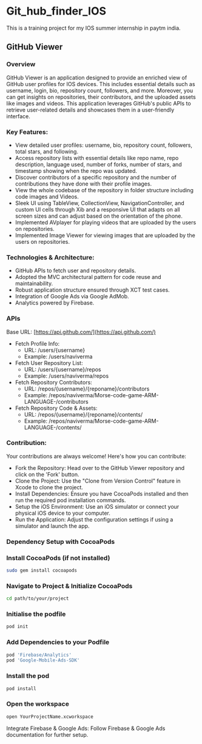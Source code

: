# Git_hub_finder_IOS

This is a training project for my IOS summer internship in paytm india.

## GitHub Viewer

### Overview

GitHub Viewer is an application designed to provide an enriched view of GitHub user profiles for IOS devices. This includes essential details such as username, login, bio, repository count, followers, and more. Moreover, you can get insights on repositories, their contributors, and the uploaded assets like images and videos. This application leverages GitHub's public APIs to retrieve user-related details and showcases them in a user-friendly interface.

### Key Features:

- View detailed user profiles: username, bio, repository count, followers, total stars, and following.
- Access repository lists with essential details like repo name, repo description, language used, number of forks, number of stars, and timestamp showing when the repo was updated.
- Discover contributors of a specific repository and the number of contributions they have done with their profile images.
- View the whole codebase of the repository in folder structure including code images and Videos.
- Sleek UI using TableView, CollectionView, NavigationController, and custom UI cells through Xib and a responsive UI that adapts on all screen sizes and can adjust based on the orientation of the phone.
- Implemented AVplayer for playing videos that are uploaded by the users on repositories.
- Implemented Image Viewer for viewing images that are uploaded by the users on repositories.

### Technologies & Architecture:

- GitHub APIs to fetch user and repository details.
- Adopted the MVC architectural pattern for code reuse and maintainability.
- Robust application structure ensured through XCT test cases.
- Integration of Google Ads via Google AdMob.
- Analytics powered by Firebase.

### APIs

Base URL: [https://api.github.com/](https://api.github.com/)
- Fetch Profile Info:
  - URL: /users/{username}
  - Example: /users/naviverma
- Fetch User Repository List:
  - URL: /users/{username}/repos
  - Example: /users/naviverma/repos
- Fetch Repository Contributors:
  - URL: /repos/{username}/{reponame}/contributors
  - Example: /repos/naviverma/Morse-code-game-ARM-LANGUAGE-/contributors
- Fetch Repository Code & Assets:
  - URL: /repos/{username}/{reponame}/contents/
  - Example: /repos/naviverma/Morse-code-game-ARM-LANGUAGE-/contents/

### Contribution:

Your contributions are always welcome! Here's how you can contribute:
- Fork the Repository: Head over to the GitHub Viewer repository and click on the 'Fork' button.
- Clone the Project: Use the "Clone from Version Control" feature in Xcode to clone the project.
- Install Dependencies: Ensure you have CocoaPods installed and then run the required pod installation commands.
- Setup the iOS Environment: Use an iOS simulator or connect your physical iOS device to your computer.
- Run the Application: Adjust the configuration settings if using a simulator and launch the app.

### Dependency Setup with CocoaPods


### Install CocoaPods (if not installed)
```bash
sudo gem install cocoapods
```

### Navigate to Project & Initialize CocoaPods
```bash
cd path/to/your/project
```
### Initialise the podfile
```bash
pod init
```

### Add Dependencies to your Podfile
```bash
pod 'Firebase/Analytics'
pod 'Google-Mobile-Ads-SDK'
```

### Install the pod
```bash
pod install
```
### Open the workspace
```bash
open YourProjectName.xcworkspace
```


Integrate Firebase & Google Ads: Follow Firebase & Google Ads documentation for further setup.
